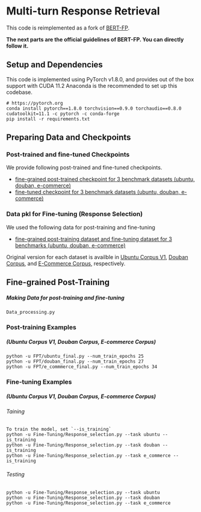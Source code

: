 # Multi-turn Response Retrieval

This code is reimplemented as a fork of [BERT-FP](https://github.com/hanjanghoon/BERT_FP).

**The next parts are the official guidelines of BERT-FP. You can directly follow it.**

Setup and Dependencies
----------------------

This code is implemented using PyTorch v1.8.0, and provides out of the box support with CUDA 11.2
Anaconda is the recommended to set up this codebase.
```
# https://pytorch.org
conda install pytorch==1.8.0 torchvision==0.9.0 torchaudio==0.8.0 cudatoolkit=11.1 -c pytorch -c conda-forge
pip install -r requirements.txt
```


Preparing Data and Checkpoints
-------------

### Post-trained and fine-tuned Checkpoints

We provide following post-trained and fine-tuned checkpoints. 

- [fine-grained post-trained checkpoint for 3 benchmark datasets (ubuntu, douban, e-commerce)][3]
- [fine-tuned checkpoint for 3 benchmark datasets (ubuntu, douban, e-commerce)][4]


### Data pkl for Fine-tuning (Response Selection)
We used the following data for post-training and fine-tuning
- [fine-grained post-training dataset and fine-tuning dataset for 3 benchmarks (ubuntu, douban, e-commerce)][5]


Original version for each dataset is availble in [Ubuntu Corpus V1][6], [Douban Corpus][7], and [E-Commerce Corpus][8], respectively.


Fine-grained Post-Training
--------

##### Making Data for post-training and fine-tuning  

```
Data_processing.py
```


### Post-training Examples

##### (Ubuntu Corpus V1, Douban Corpus, E-commerce Corpus)

```shell
python -u FPT/ubuntu_final.py --num_train_epochs 25
python -u FPT/douban_final.py --num_train_epochs 27
python -u FPT/e_commmerce_final.py --num_train_epochs 34
```

### Fine-tuning Examples

##### (Ubuntu Corpus V1, Douban Corpus, E-commerce Corpus)

###### Taining 
```shell
To train the model, set `--is_training`
python -u Fine-Tuning/Response_selection.py --task ubuntu --is_training
python -u Fine-Tuning/Response_selection.py --task douban --is_training
python -u Fine-Tuning/Response_selection.py --task e_commerce --is_training
```
###### Testing
```shell
python -u Fine-Tuning/Response_selection.py --task ubuntu
python -u Fine-Tuning/Response_selection.py --task douban 
python -u Fine-Tuning/Response_selection.py --task e_commerce
```

[1]: https://github.com/huggingface/transformers
[2]: https://github.com/taesunwhang/BERT-ResSel
[3]: https://drive.google.com/file/d/1-4E0eEjyp7n_F75TEh7OKrpYPK4GLNoE/view?usp=sharing
[4]: https://drive.google.com/file/d/1n2zigNDiIArWtsiV9iUQLwfSBgtNn7ws/view?usp=sharing
[5]: https://drive.google.com/file/d/16Rv8rSRneq7gfPRkpFZseNYfswuoqI4-/view?usp=sharing
[6]: https://www.dropbox.com/s/2fdn26rj6h9bpvl/ubuntu_data.zip
[7]: https://github.com/MarkWuNLP/MultiTurnResponseSelection
[8]: https://github.com/cooelf/DeepUtteranceAggregation
